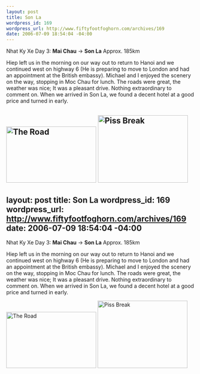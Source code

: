 ```yaml
--- 
layout: post
title: Son La
wordpress_id: 169
wordpress_url: http://www.fiftyfootfoghorn.com/archives/169
date: 2006-07-09 18:54:04 -04:00
---
```

Nhat Ky Xe Day 3: <strong>Mai Chau</strong> -> <strong>Son La</strong>
Approx. 185km

Hiep left us in the morning on our way out to return to Hanoi and we continued west on highway 6 (He is preparing to move to London and had an appointment at the British embassy). Michael and I enjoyed the scenery on the way, stopping in Moc Chau for lunch. The roads were great, the weather was nice; It was a pleasant drive. Nothing extraordinary to comment on. When we arrived in Son La, we found a decent hotel at a good price and turned in early.

<a href="http://flickr.com/photos/fiftyfeet/193280636"><img src="http://static.flickr.com/75/193280636_449d4ce29c_m.jpg" width="240" height="150" alt="The Road" border="0" /></a> <a href="http://flickr.com/photos/fiftyfeet/193280412"><img src="http://static.flickr.com/64/193280412_43b431b06b_m.jpg" width="240" height="180" alt="Piss Break" border="0" /></a> 
--- 
layout: post
title: Son La
wordpress_id: 169
wordpress_url: http://www.fiftyfootfoghorn.com/archives/169
date: 2006-07-09 18:54:04 -04:00
---
Nhat Ky Xe Day 3: <strong>Mai Chau</strong> -> <strong>Son La</strong>
Approx. 185km

Hiep left us in the morning on our way out to return to Hanoi and we continued west on highway 6 (He is preparing to move to London and had an appointment at the British embassy). Michael and I enjoyed the scenery on the way, stopping in Moc Chau for lunch. The roads were great, the weather was nice; It was a pleasant drive. Nothing extraordinary to comment on. When we arrived in Son La, we found a decent hotel at a good price and turned in early.

<a href="http://flickr.com/photos/fiftyfeet/193280636"><img src="http://static.flickr.com/75/193280636_449d4ce29c_m.jpg" width="240" height="150" alt="The Road" border="0" /></a> <a href="http://flickr.com/photos/fiftyfeet/193280412"><img src="http://static.flickr.com/64/193280412_43b431b06b_m.jpg" width="240" height="180" alt="Piss Break" border="0" /></a> 
